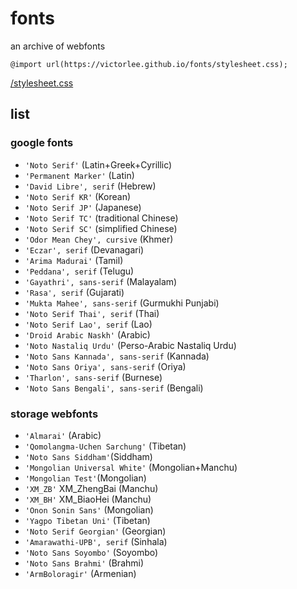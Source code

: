 # fonts

an archive of webfonts

`@import url(https://victorlee.github.io/fonts/stylesheet.css);`

[/stylesheet.css](stylesheet.css)

## list

### google fonts

- `'Noto Serif'` (Latin+Greek+Cyrillic)
- `'Permanent Marker'` (Latin)
- `'David Libre', serif` (Hebrew)
- `'Noto Serif KR'` (Korean)
- `'Noto Serif JP'` (Japanese)
- `'Noto Serif TC'` (traditional Chinese)
- `'Noto Serif SC'` (simplified Chinese)
- `'Odor Mean Chey', cursive` (Khmer)
- `'Eczar', serif` (Devanagari)
- `'Arima Madurai'` (Tamil)
- `'Peddana', serif` (Telugu)
- `'Gayathri', sans-serif` (Malayalam)
- `'Rasa', serif` (Gujarati)
- `'Mukta Mahee', sans-serif` (Gurmukhi Punjabi)
- `'Noto Serif Thai', serif` (Thai)
- `'Noto Serif Lao', serif` (Lao)
- `'Droid Arabic Naskh'` (Arabic)
- `'Noto Nastaliq Urdu'` (Perso-Arabic Nastaliq Urdu)
- `'Noto Sans Kannada', sans-serif` (Kannada)
- `'Noto Sans Oriya', sans-serif` (Oriya)
- `'Tharlon', sans-serif` (Burnese)
- `'Noto Sans Bengali', sans-serif` (Bengali)

### storage webfonts

- `'Almarai'` (Arabic)
- `'Qomolangma-Uchen Sarchung'` (Tibetan)
- `'Noto Sans Siddham'`(Siddham)
- `'Mongolian Universal White'` (Mongolian+Manchu)
- `'Mongolian Test'`(Mongolian)
- `'XM_ZB'` XM_ZhengBai (Manchu)
- `'XM_BH'` XM_BiaoHei (Manchu)
- `'Onon Sonin Sans'` (Mongolian)
- `'Yagpo Tibetan Uni'` (Tibetan)
- `'Noto Serif Georgian'` (Georgian)
- `'Amarawathi-UPB', serif` (Sinhala)
- `'Noto Sans Soyombo'` (Soyombo)
- `'Noto Sans Brahmi'` (Brahmi)
- `'ArmBoloragir'` (Armenian)
